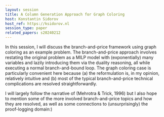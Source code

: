 ```yaml
---
layout: session
title: A Column Generation Approach for Graph Coloring
host: Konstantin Sidorov
host_ref: https://ksidorov.nl
session_type: paper
related_papers: s20240212
---
```


In this session, I will discuss the branch-and-price framework using graph coloring as an example problem. The branch-and-price approach involves restating the original problem as a MILP model with (exponentially) many variables and lazily introducing them via the duality reasoning, all while executing a normal branch-and-bound loop. The graph coloring case is particularly convenient here because (a) the reformulation is, in my opinion, relatively intuitive and (b) most of the typical branch-and-price technical complications are resolved straightforwardly.

I will largely follow the narrative of (Mehrotra & Trick, 1996) but I also hope to mention some of the more involved branch-and-price topics and how they are resolved, as well as some connections to (unsurprisingly) the proof-logging domain:)